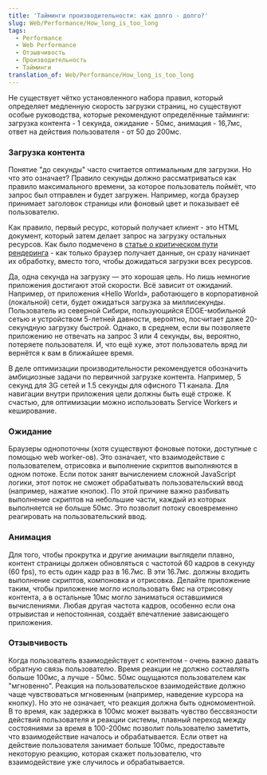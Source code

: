 ```yaml
---
title: 'Тайминги производительности: как долго - долго?'
slug: Web/Performance/How_long_is_too_long
tags:
  - Performance
  - Web Performance
  - Отзывчивость
  - Производительность
  - Тайминги
translation_of: Web/Performance/How_long_is_too_long
---
```


Не существует чётко установленного набора правил, который определяет медленную скорость загрузки страниц, но существуют особые руководства, которые рекомендуют определённые тайминги: загрузка контента - 1 секунда, ожидание - 50мс, анимация - 16,7мс, ответ на действия пользователя - от 50 до 200мс.

### Загрузка контента

Понятие "до секунды" часто считается оптимальным для загрузки. Но что это означает? Правило секунды должно рассматриваться как правило максимального времени, за которое пользователь поймёт, что запрос был отправлен и будет загружен. Например, когда браузер принимает заголовок страницы или фоновый цвет и показывает её пользователю.

Как правило, первый ресурс, который получает клиент - это HTML документ, который затем делает запрос на загрузку остальных ресурсов. Как было подмечено в [статье о критическом пути рендеринга](/ru/docs/Web/Performance/Critical_rendering_path) - как только браузер получает данные, он сразу начинает их обработку, вместо того, чтобы дожидаться загрузки всех ресурсов.

Да, одна секунда на загрузку — это хорошая цель. Но лишь немногие приложения достигают этой скорости. Всё зависит от ожиданий. Например, от приложения «Hello World», работающего в корпоративной (локальной) сети, будет ожидаться загрузка за миллисекунды. Пользователь из северной Сибири, пользующийся EDGE-мобильной сетью и устройством 5-летней давности, вероятно, посчитает даже 20-секундную загрузку быстрой. Однако, в среднем, если вы позволяете приложению не отвечать на запрос 3 или 4 секунды, вы, вероятно, потеряете пользователя. И, что ещё хуже, этот пользователь вряд ли вернётся к вам в ближайшее время.

В деле оптимизации производительности рекомендуется обозначить амбициозные задачи по первичной загрузке контента. Например, 5 секунд для 3G сетей и 1.5 секунды для офисного Т1 канала. Для навигации внутри приложения цели должны быть ещё строже. К счастью, для оптимизации можно использовать Service Workers и кеширование.

### Ожидание

Браузеры однопоточны (хотя существуют фоновые потоки, доступные с помощью web worker-ов). Это означает, что взаимодействие с пользователем, отрисовка и выполнение скриптов выполняются в одном потоке. Если поток занят вычислением сложной JavaScript логики, этот поток не сможет обрабатывать пользовательский ввод (например, нажатие кнопок). По этой причине важно разбивать выполнение скриптов на небольшие части, каждый из которых выполняется не больше 50мс. Это позволит потоку своевременно реагировать на пользовательский ввод.

### Анимация

Для того, чтобы прокрутка и другие анимации выглядели плавно, контент страницы должен обновляться с частотой 60 кадров в секунду (60 fps), то есть один кадр раз в 16.7мс. В эти 16.7мс. должны входить выполнение скриптов, компоновка и отрисовка. Делайте приложение таким, чтобы приложение могло использовать 6мс на отрисовку контента, а в остальные 10мс могло заниматься оставшимися вычислениями. Любая другая частота кадров, особенно если она отрывистая и непостоянная, создаёт впечатление зависающего приложения.

### Отзывчивость

Когда пользователь взаимодействует с контентом - очень важно давать обратную связь пользователю. Время реакции не должно составлять больше 100мс, а лучше - 50мс. 50мс ощущаются пользователем как "мгновенно". Реакция на пользовательское взаимодействие должно чаще чувствоваться мгновенным (например, наведение курсора на кнопку). Но это не означает, что реакция должна быть одномоментной. В то время, как задержка в 100мс может вызвать чувство бессвязности действий пользователя и реакции системы, плавный переход между состояниями за время в 100-200мс позволит пользователю заметить, что взаимодействие началось и обрабатывается. Если ответ на действие пользователя занимает больше 100мс, предоставьте некоторую реакцию, которая скажет пользователю, что взаимодействие уже случилось и обрабатывается.
